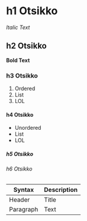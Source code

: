 # h1 Otsikko
*Italic Text*
## h2 Otsikko
**Bold Text**
### h3 Otsikko
1. Ordered
2. List
3. LOL
#### h4 Otsikko
- Unordered
- List
- LOL
##### h5 Otsikko

###### h6 Otsikko
| Syntax | Description |
| ----------- | ----------- |
| Header | Title |
| Paragraph | Text |
